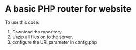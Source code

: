 # A basic PHP router for website

To use this code:
1. Download the repository.
2. Unzip all files on to the server.
3. configure the URI parameter in config.php
